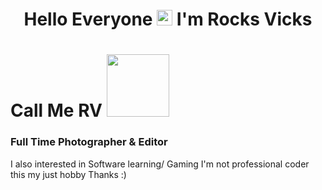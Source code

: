 <h1 align="center">Hello Everyone <img src="https://media.giphy.com/media/hvRJCLFzcasrR4ia7z/giphy.gif" width="25px"> I'm Rocks Vicks</h1>

# Call Me RV <img src="https://media.giphy.com/media/hL3fpsM27aSnRZZl2L/giphy.gif" width="100px">
### Full Time Photographer & Editor 
I also interested in Software learning/ Gaming
I'm not professional coder this my just hobby 
Thanks :)
